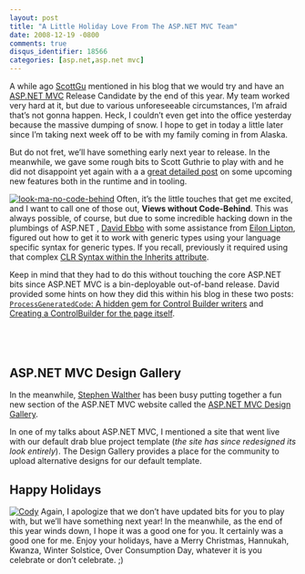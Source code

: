 ```yaml
---
layout: post
title: "A Little Holiday Love From The ASP.NET MVC Team"
date: 2008-12-19 -0800
comments: true
disqus_identifier: 18566
categories: [asp.net,asp.net mvc]
---
```

A while ago [ScottGu](http://weblogs.asp.net/scottgu/ "Scott Guthrie")
mentioned in his blog that we would try and have an [ASP.NET
MVC](http://asp.net/mvc "ASP.NET MVC Website") Release Candidate by the
end of this year. My team worked very hard at it, but due to various
unforeseeable circumstances, I’m afraid that’s not gonna happen. Heck, I
couldn’t even get into the office yesterday because the massive dumping
of snow. I hope to get in today a little later since I’m taking next
week off to be with my family coming in from Alaska.

But do not fret, we’ll have something early next year to release. In the
meanwhile, we gave some rough bits to Scott Guthrie to play with and he
did not disappoint yet again with a a [great detailed
post](http://weblogs.asp.net/scottgu/archive/2008/12/19/asp-net-mvc-design-gallery-and-upcoming-view-improvements-with-the-asp-net-mvc-release-candidate.aspx "ASP.NET MVC Release Candidate")
on some upcoming new features both in the runtime and in tooling.

[![look-ma-no-code-behind](http://haacked.com/images/haacked_com/WindowsLiveWriter/ALittleHolidayLoveFromTheASP.NETMVCTeam_8267/look-ma-no-code-behind_thumb_1.png "look-ma-no-code-behind")](http://haacked.com/images/haacked_com/WindowsLiveWriter/ALittleHolidayLoveFromTheASP.NETMVCTeam_8267/look-ma-no-code-behind_4.png)
Often, it’s the little touches that get me excited, and I want to call
one of those out, **Views without Code-Behind**. This was always
possible, of course, but due to some incredible hacking down in the
plumbings of ASP.NET , [David
Ebbo](http://blogs.msdn.com/davidebb/ "David Ebbo") with some assistance
from [Eilon Lipton](http://weblogs.asp.net/leftslipper/ "Eilon Lipton"),
figured out how to get it to work with generic types using your language
specific syntax for generic types. If you recall, previously it required
using that complex [CLR Syntax within the Inherits
attribute](http://devlicio.us/blogs/tim_barcz/archive/2008/08/13/strongly-typed-viewdata-without-a-codebehind.aspx "Strongly Typed ViewData Without A Codebehind").

Keep in mind that they had to do this without touching the core ASP.NET
bits since ASP.NET MVC is a bin-deployable out-of-band release. David
provided some hints on how they did this within his blog in these two
posts: [`ProcessGeneratedCode`: A hidden gem for Control Builder
writers](http://blogs.msdn.com/davidebb/archive/2008/11/19/a-hidden-gem-for-control-builder-writers.aspx "ProcessGeneratedCode for Control Builders")
and [Creating a ControlBuilder for the page
itself](http://blogs.msdn.com/davidebb/archive/2008/11/20/creating-a-controlbuilder-for-the-page-itself.aspx "Creating a ControlBuilder for the page itself").

 
-

ASP.NET MVC Design Gallery
--------------------------

In the meanwhile, [Stephen
Walther](http://weblogs.asp.net/StephenWalther/ "Stephen Walther") has
been busy putting together a fun new section of the ASP.NET MVC website
called the [ASP.NET MVC Design
Gallery](http://www.asp.net/mvc/gallery/ "ASP.NET MVC Design Gallery").

In one of my talks about ASP.NET MVC, I mentioned a site that went live
with our default drab blue project template (*the site has since
redesigned its look entirely*). The Design Gallery provides a place for
the community to upload alternative designs for our default template.

Happy Holidays
--------------

[![Cody](http://haacked.com/images/haacked_com/WindowsLiveWriter/ALittleHolidayLoveFromTheASP.NETMVCTeam_8267/PIC-0092%20(1)_thumb.jpg "Cody")](http://haacked.com/images/haacked_com/WindowsLiveWriter/ALittleHolidayLoveFromTheASP.NETMVCTeam_8267/PIC-0092%20(1)_2.jpg)
Again, I apologize that we don’t have updated bits for you to play with,
but we’ll have something next year! In the meanwhile, as the end of this
year winds down, I hope it was a good one for you. It certainly was a
good one for me. Enjoy your holidays, have a Merry Christmas, Hannukah,
Kwanza, Winter Solstice, Over Consumption Day, whatever it is you
celebrate or don’t celebrate. ;)


